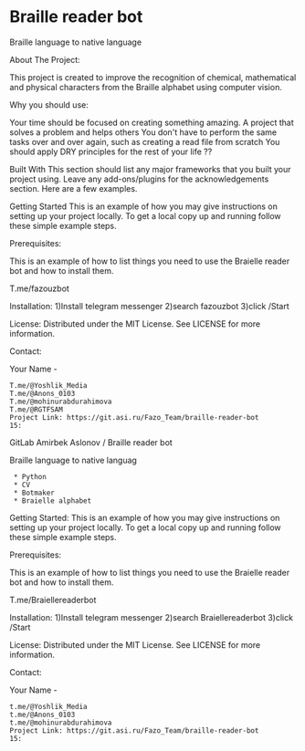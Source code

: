 # Braille reader bot

Braille language to native language


About The Project:

This project is created to improve the recognition of chemical, mathematical and physical characters from 
the Braille alphabet using computer vision.

Why you should use:

Your time should be focused on creating something amazing. A project that solves a problem and helps others
You don't have to perform the same tasks over and over again, such as creating a read file from scratch
You should apply DRY principles for the rest of your life ??

Built With
This section should list any major frameworks that you built your project using.
Leave any add-ons/plugins for the acknowledgements section. Here are a few examples.

Getting Started
This is an example of how you may give instructions on setting up your project locally.
To get a local copy up and running follow these simple example steps.

Prerequisites:

This is an example of how to list things you need to use the Braielle reader bot and how to install them.

T.me/fazouzbot


Installation:
  1)Install telegram messenger
  2)search fazouzbot
  3)click /Start


License:
Distributed under the MIT License. See LICENSE for more information.

Contact:

Your Name -
~~~
T.me/@Yoshlik_Media
T.me/@Anons_0103
T.me/@mohinurabdurahimova
T.me/@RGTFSAM
Project Link: https://git.asi.ru/Fazo_Team/braille-reader-bot
15:
~~~


GitLab
Amirbek Aslonov / Braille reader bot

Braille language to native languag

     * Python
     * CV
     * Botmaker
     * Braielle alphabet

Getting Started:
This is an example of how you may give instructions on setting up your project locally. 
To get a local copy up and running follow these simple example steps.

Prerequisites:

This is an example of how to list things you need to use the Braielle reader bot and how to install them.

T.me/Braiellereaderbot


Installation:
  1)Install telegram messenger
  2)search Braiellereaderbot
  3)click /Start


License:
Distributed under the MIT License. See LICENSE for more information.

Contact:

Your Name -

```
t.me/@Yoshlik_Media
t.me/@Anons_0103
t.me/@mohinurabdurahimova
Project Link: https://git.asi.ru/Fazo_Team/braille-reader-bot
15:
```